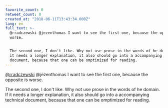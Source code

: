 ```yaml
---
favorite_count: 0
retweet_count: 0
created_at: "2018-06-11T13:43:34.000Z"
lang: en
full_text: >-
  @rradczewski @jezenthomas I want to see the first one, because the opposite is
  worse.


  The second one, I don't like. Why not use prose in the words of he domain. If
  it needs a longer explanation, it also should go into a accompanying technical
  document, because that one can be omptimized for reading.
---
```


[@rradczewski](https://twitter.com/rradczewski) @jezenthomas I want to see the
first one, because the opposite is worse.

The second one, I don't like. Why not use prose in the words of he domain. If it
needs a longer explanation, it also should go into a accompanying technical
document, because that one can be omptimized for reading.
